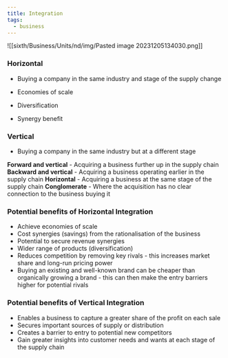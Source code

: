 ```yaml
---
title: Integration
tags:
  - business
---
```

![[sixth/Business/Units/nd/img/Pasted image 20231205134030.png]]

### Horizontal

- Buying a company in the same industry and stage of the supply change

- Economies of scale
- Diversification
- Synergy benefit

### Vertical

- Buying a company in the same industry but at a different stage


**Forward and vertical** - Acquiring a business further up in the supply chain
**Backward and vertical** - Acquiring a business operating earlier in the supply chain
**Horizontal** - Acquiring a business at the same stage of the supply chain
**Conglomerate** - Where the acquisition has no clear connection to the business buying it


### Potential benefits of Horizontal Integration

- Achieve economies of scale
- Cost synergies (savings) from the rationalisation of the business
- Potential to secure revenue synergies
- Wider range of products (diversification)
- Reduces competition by removing key rivals - this increases market share and long-run pricing power
- Buying an existing and well-known brand can be cheaper than organically growing a brand - this can then make the entry barriers higher for potential rivals

### Potential benefits of Vertical Integration

- Enables a business to capture a greater share of the profit on each sale
- Secures important sources of supply or distribution
- Creates a barrier to entry to potential new competitors
- Gain greater insights into customer needs and wants at each stage of the supply chain



